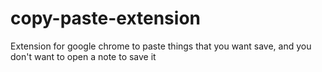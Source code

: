 # copy-paste-extension
Extension for google chrome to paste things that you want save, and you don't want to open a note to save it
